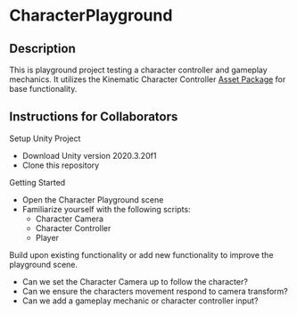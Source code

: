 # CharacterPlayground

## Description

This is playground project testing a character controller and gameplay mechanics.
It utilizes the Kinematic Character Controller [Asset Package](https://assetstore.unity.com/packages/tools/physics/kinematic-character-controller-99131) for base functionality.

## Instructions for Collaborators 

Setup Unity Project
- Download Unity version 2020.3.20f1
- Clone this repository 

Getting Started
- Open the Character Playground scene
- Familiarize yourself with the following scripts:
  - Character Camera
  - Character Controller
  - Player

Build upon existing functionality or add new functionality to improve the playground scene. 
- Can we set the Character Camera up to follow the character?
- Can we ensure the characters movement respond to camera transform? 
- Can we add a gameplay mechanic or character controller input?
